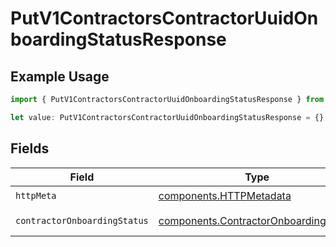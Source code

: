 # PutV1ContractorsContractorUuidOnboardingStatusResponse

## Example Usage

```typescript
import { PutV1ContractorsContractorUuidOnboardingStatusResponse } from "@gusto/embedded-api/models/operations/putv1contractorscontractoruuidonboardingstatus.js";

let value: PutV1ContractorsContractorUuidOnboardingStatusResponse = {};
```

## Fields

| Field                                                                                          | Type                                                                                           | Required                                                                                       | Description                                                                                    |
| ---------------------------------------------------------------------------------------------- | ---------------------------------------------------------------------------------------------- | ---------------------------------------------------------------------------------------------- | ---------------------------------------------------------------------------------------------- |
| `httpMeta`                                                                                     | [components.HTTPMetadata](../../models/components/httpmetadata.md)                             | :heavy_check_mark:                                                                             | N/A                                                                                            |
| `contractorOnboardingStatus`                                                                   | [components.ContractorOnboardingStatus](../../models/components/contractoronboardingstatus.md) | :heavy_minus_sign:                                                                             | Example response.                                                                              |